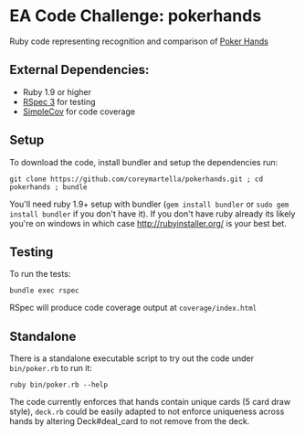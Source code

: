 # EA Code Challenge: pokerhands

Ruby code representing recognition and comparison of [Poker Hands](http://en.wikipedia.org/wiki/List_of_poker_hands)

## External Dependencies:

* Ruby 1.9 or higher
* [RSpec 3](http://rspec.info/) for testing
* [SimpleCov](https://github.com/colszowka/simplecov) for code coverage

## Setup

To download the code, install bundler and setup the dependencies run:

`git clone https://github.com/coreymartella/pokerhands.git ; cd pokerhands ; bundle`


You'll need ruby 1.9+ setup with bundler (`gem install bundler` or `sudo gem install bundler` if you don't have it). If you don't have ruby already its likely you're on windows in which case http://rubyinstaller.org/ is your best bet.

## Testing

To run the tests:

`bundle exec rspec`

RSpec will produce code coverage output at `coverage/index.html`

## Standalone

There is a standalone executable script to try out the code under `bin/poker.rb` to run it:

`ruby bin/poker.rb --help`

The code currently enforces that hands contain unique cards (5 card draw style), `deck.rb` could be easily adapted to not enforce uniqueness across hands by altering Deck#deal_card to not remove from the deck.

